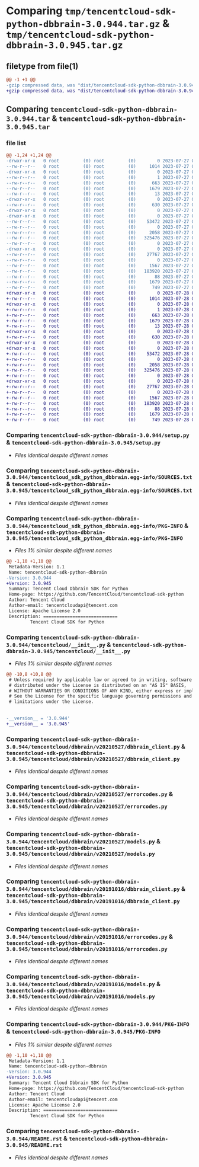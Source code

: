 # Comparing `tmp/tencentcloud-sdk-python-dbbrain-3.0.944.tar.gz` & `tmp/tencentcloud-sdk-python-dbbrain-3.0.945.tar.gz`

## filetype from file(1)

```diff
@@ -1 +1 @@
-gzip compressed data, was "dist/tencentcloud-sdk-python-dbbrain-3.0.944.tar", last modified: Thu Jul 27 02:13:56 2023, max compression
+gzip compressed data, was "dist/tencentcloud-sdk-python-dbbrain-3.0.945.tar", last modified: Fri Jul 28 00:26:24 2023, max compression
```

## Comparing `tencentcloud-sdk-python-dbbrain-3.0.944.tar` & `tencentcloud-sdk-python-dbbrain-3.0.945.tar`

### file list

```diff
@@ -1,24 +1,24 @@
-drwxr-xr-x   0 root         (0) root         (0)        0 2023-07-27 02:13:56.000000 tencentcloud-sdk-python-dbbrain-3.0.944/
--rw-r--r--   0 root         (0) root         (0)     1014 2023-07-27 02:13:56.000000 tencentcloud-sdk-python-dbbrain-3.0.944/setup.py
-drwxr-xr-x   0 root         (0) root         (0)        0 2023-07-27 02:13:56.000000 tencentcloud-sdk-python-dbbrain-3.0.944/tencentcloud_sdk_python_dbbrain.egg-info/
--rw-r--r--   0 root         (0) root         (0)        1 2023-07-27 02:13:56.000000 tencentcloud-sdk-python-dbbrain-3.0.944/tencentcloud_sdk_python_dbbrain.egg-info/dependency_links.txt
--rw-r--r--   0 root         (0) root         (0)      663 2023-07-27 02:13:56.000000 tencentcloud-sdk-python-dbbrain-3.0.944/tencentcloud_sdk_python_dbbrain.egg-info/SOURCES.txt
--rw-r--r--   0 root         (0) root         (0)     1679 2023-07-27 02:13:56.000000 tencentcloud-sdk-python-dbbrain-3.0.944/tencentcloud_sdk_python_dbbrain.egg-info/PKG-INFO
--rw-r--r--   0 root         (0) root         (0)       13 2023-07-27 02:13:56.000000 tencentcloud-sdk-python-dbbrain-3.0.944/tencentcloud_sdk_python_dbbrain.egg-info/top_level.txt
-drwxr-xr-x   0 root         (0) root         (0)        0 2023-07-27 02:13:56.000000 tencentcloud-sdk-python-dbbrain-3.0.944/tencentcloud/
--rw-r--r--   0 root         (0) root         (0)      630 2023-07-27 02:13:56.000000 tencentcloud-sdk-python-dbbrain-3.0.944/tencentcloud/__init__.py
-drwxr-xr-x   0 root         (0) root         (0)        0 2023-07-27 02:13:56.000000 tencentcloud-sdk-python-dbbrain-3.0.944/tencentcloud/dbbrain/
-drwxr-xr-x   0 root         (0) root         (0)        0 2023-07-27 02:13:56.000000 tencentcloud-sdk-python-dbbrain-3.0.944/tencentcloud/dbbrain/v20210527/
--rw-r--r--   0 root         (0) root         (0)    53472 2023-07-27 02:13:56.000000 tencentcloud-sdk-python-dbbrain-3.0.944/tencentcloud/dbbrain/v20210527/dbbrain_client.py
--rw-r--r--   0 root         (0) root         (0)        0 2023-07-27 02:13:56.000000 tencentcloud-sdk-python-dbbrain-3.0.944/tencentcloud/dbbrain/v20210527/__init__.py
--rw-r--r--   0 root         (0) root         (0)     2058 2023-07-27 02:13:56.000000 tencentcloud-sdk-python-dbbrain-3.0.944/tencentcloud/dbbrain/v20210527/errorcodes.py
--rw-r--r--   0 root         (0) root         (0)   325476 2023-07-27 02:13:56.000000 tencentcloud-sdk-python-dbbrain-3.0.944/tencentcloud/dbbrain/v20210527/models.py
--rw-r--r--   0 root         (0) root         (0)        0 2023-07-27 02:13:56.000000 tencentcloud-sdk-python-dbbrain-3.0.944/tencentcloud/dbbrain/__init__.py
-drwxr-xr-x   0 root         (0) root         (0)        0 2023-07-27 02:13:56.000000 tencentcloud-sdk-python-dbbrain-3.0.944/tencentcloud/dbbrain/v20191016/
--rw-r--r--   0 root         (0) root         (0)    27767 2023-07-27 02:13:56.000000 tencentcloud-sdk-python-dbbrain-3.0.944/tencentcloud/dbbrain/v20191016/dbbrain_client.py
--rw-r--r--   0 root         (0) root         (0)        0 2023-07-27 02:13:56.000000 tencentcloud-sdk-python-dbbrain-3.0.944/tencentcloud/dbbrain/v20191016/__init__.py
--rw-r--r--   0 root         (0) root         (0)     1567 2023-07-27 02:13:56.000000 tencentcloud-sdk-python-dbbrain-3.0.944/tencentcloud/dbbrain/v20191016/errorcodes.py
--rw-r--r--   0 root         (0) root         (0)   183920 2023-07-27 02:13:56.000000 tencentcloud-sdk-python-dbbrain-3.0.944/tencentcloud/dbbrain/v20191016/models.py
--rw-r--r--   0 root         (0) root         (0)       88 2023-07-27 02:13:56.000000 tencentcloud-sdk-python-dbbrain-3.0.944/setup.cfg
--rw-r--r--   0 root         (0) root         (0)     1679 2023-07-27 02:13:56.000000 tencentcloud-sdk-python-dbbrain-3.0.944/PKG-INFO
--rw-r--r--   0 root         (0) root         (0)      749 2023-07-27 02:13:56.000000 tencentcloud-sdk-python-dbbrain-3.0.944/README.rst
+drwxr-xr-x   0 root         (0) root         (0)        0 2023-07-28 00:26:24.000000 tencentcloud-sdk-python-dbbrain-3.0.945/
+-rw-r--r--   0 root         (0) root         (0)     1014 2023-07-28 00:26:24.000000 tencentcloud-sdk-python-dbbrain-3.0.945/setup.py
+drwxr-xr-x   0 root         (0) root         (0)        0 2023-07-28 00:26:24.000000 tencentcloud-sdk-python-dbbrain-3.0.945/tencentcloud_sdk_python_dbbrain.egg-info/
+-rw-r--r--   0 root         (0) root         (0)        1 2023-07-28 00:26:24.000000 tencentcloud-sdk-python-dbbrain-3.0.945/tencentcloud_sdk_python_dbbrain.egg-info/dependency_links.txt
+-rw-r--r--   0 root         (0) root         (0)      663 2023-07-28 00:26:24.000000 tencentcloud-sdk-python-dbbrain-3.0.945/tencentcloud_sdk_python_dbbrain.egg-info/SOURCES.txt
+-rw-r--r--   0 root         (0) root         (0)     1679 2023-07-28 00:26:24.000000 tencentcloud-sdk-python-dbbrain-3.0.945/tencentcloud_sdk_python_dbbrain.egg-info/PKG-INFO
+-rw-r--r--   0 root         (0) root         (0)       13 2023-07-28 00:26:24.000000 tencentcloud-sdk-python-dbbrain-3.0.945/tencentcloud_sdk_python_dbbrain.egg-info/top_level.txt
+drwxr-xr-x   0 root         (0) root         (0)        0 2023-07-28 00:26:24.000000 tencentcloud-sdk-python-dbbrain-3.0.945/tencentcloud/
+-rw-r--r--   0 root         (0) root         (0)      630 2023-07-28 00:26:24.000000 tencentcloud-sdk-python-dbbrain-3.0.945/tencentcloud/__init__.py
+drwxr-xr-x   0 root         (0) root         (0)        0 2023-07-28 00:26:24.000000 tencentcloud-sdk-python-dbbrain-3.0.945/tencentcloud/dbbrain/
+drwxr-xr-x   0 root         (0) root         (0)        0 2023-07-28 00:26:24.000000 tencentcloud-sdk-python-dbbrain-3.0.945/tencentcloud/dbbrain/v20210527/
+-rw-r--r--   0 root         (0) root         (0)    53472 2023-07-28 00:26:24.000000 tencentcloud-sdk-python-dbbrain-3.0.945/tencentcloud/dbbrain/v20210527/dbbrain_client.py
+-rw-r--r--   0 root         (0) root         (0)        0 2023-07-28 00:26:24.000000 tencentcloud-sdk-python-dbbrain-3.0.945/tencentcloud/dbbrain/v20210527/__init__.py
+-rw-r--r--   0 root         (0) root         (0)     2058 2023-07-28 00:26:24.000000 tencentcloud-sdk-python-dbbrain-3.0.945/tencentcloud/dbbrain/v20210527/errorcodes.py
+-rw-r--r--   0 root         (0) root         (0)   325476 2023-07-28 00:26:24.000000 tencentcloud-sdk-python-dbbrain-3.0.945/tencentcloud/dbbrain/v20210527/models.py
+-rw-r--r--   0 root         (0) root         (0)        0 2023-07-28 00:26:24.000000 tencentcloud-sdk-python-dbbrain-3.0.945/tencentcloud/dbbrain/__init__.py
+drwxr-xr-x   0 root         (0) root         (0)        0 2023-07-28 00:26:24.000000 tencentcloud-sdk-python-dbbrain-3.0.945/tencentcloud/dbbrain/v20191016/
+-rw-r--r--   0 root         (0) root         (0)    27767 2023-07-28 00:26:24.000000 tencentcloud-sdk-python-dbbrain-3.0.945/tencentcloud/dbbrain/v20191016/dbbrain_client.py
+-rw-r--r--   0 root         (0) root         (0)        0 2023-07-28 00:26:24.000000 tencentcloud-sdk-python-dbbrain-3.0.945/tencentcloud/dbbrain/v20191016/__init__.py
+-rw-r--r--   0 root         (0) root         (0)     1567 2023-07-28 00:26:24.000000 tencentcloud-sdk-python-dbbrain-3.0.945/tencentcloud/dbbrain/v20191016/errorcodes.py
+-rw-r--r--   0 root         (0) root         (0)   183920 2023-07-28 00:26:24.000000 tencentcloud-sdk-python-dbbrain-3.0.945/tencentcloud/dbbrain/v20191016/models.py
+-rw-r--r--   0 root         (0) root         (0)       88 2023-07-28 00:26:24.000000 tencentcloud-sdk-python-dbbrain-3.0.945/setup.cfg
+-rw-r--r--   0 root         (0) root         (0)     1679 2023-07-28 00:26:24.000000 tencentcloud-sdk-python-dbbrain-3.0.945/PKG-INFO
+-rw-r--r--   0 root         (0) root         (0)      749 2023-07-28 00:26:24.000000 tencentcloud-sdk-python-dbbrain-3.0.945/README.rst
```

### Comparing `tencentcloud-sdk-python-dbbrain-3.0.944/setup.py` & `tencentcloud-sdk-python-dbbrain-3.0.945/setup.py`

 * *Files identical despite different names*

### Comparing `tencentcloud-sdk-python-dbbrain-3.0.944/tencentcloud_sdk_python_dbbrain.egg-info/SOURCES.txt` & `tencentcloud-sdk-python-dbbrain-3.0.945/tencentcloud_sdk_python_dbbrain.egg-info/SOURCES.txt`

 * *Files identical despite different names*

### Comparing `tencentcloud-sdk-python-dbbrain-3.0.944/tencentcloud_sdk_python_dbbrain.egg-info/PKG-INFO` & `tencentcloud-sdk-python-dbbrain-3.0.945/tencentcloud_sdk_python_dbbrain.egg-info/PKG-INFO`

 * *Files 1% similar despite different names*

```diff
@@ -1,10 +1,10 @@
 Metadata-Version: 1.1
 Name: tencentcloud-sdk-python-dbbrain
-Version: 3.0.944
+Version: 3.0.945
 Summary: Tencent Cloud Dbbrain SDK for Python
 Home-page: https://github.com/TencentCloud/tencentcloud-sdk-python
 Author: Tencent Cloud
 Author-email: tencentcloudapi@tencent.com
 License: Apache License 2.0
 Description: ============================
         Tencent Cloud SDK for Python
```

### Comparing `tencentcloud-sdk-python-dbbrain-3.0.944/tencentcloud/__init__.py` & `tencentcloud-sdk-python-dbbrain-3.0.945/tencentcloud/__init__.py`

 * *Files 1% similar despite different names*

```diff
@@ -10,8 +10,8 @@
 # Unless required by applicable law or agreed to in writing, software
 # distributed under the License is distributed on an "AS IS" BASIS,
 # WITHOUT WARRANTIES OR CONDITIONS OF ANY KIND, either express or implied.
 # See the License for the specific language governing permissions and
 # limitations under the License.
 
 
-__version__ = '3.0.944'
+__version__ = '3.0.945'
```

### Comparing `tencentcloud-sdk-python-dbbrain-3.0.944/tencentcloud/dbbrain/v20210527/dbbrain_client.py` & `tencentcloud-sdk-python-dbbrain-3.0.945/tencentcloud/dbbrain/v20210527/dbbrain_client.py`

 * *Files identical despite different names*

### Comparing `tencentcloud-sdk-python-dbbrain-3.0.944/tencentcloud/dbbrain/v20210527/errorcodes.py` & `tencentcloud-sdk-python-dbbrain-3.0.945/tencentcloud/dbbrain/v20210527/errorcodes.py`

 * *Files identical despite different names*

### Comparing `tencentcloud-sdk-python-dbbrain-3.0.944/tencentcloud/dbbrain/v20210527/models.py` & `tencentcloud-sdk-python-dbbrain-3.0.945/tencentcloud/dbbrain/v20210527/models.py`

 * *Files identical despite different names*

### Comparing `tencentcloud-sdk-python-dbbrain-3.0.944/tencentcloud/dbbrain/v20191016/dbbrain_client.py` & `tencentcloud-sdk-python-dbbrain-3.0.945/tencentcloud/dbbrain/v20191016/dbbrain_client.py`

 * *Files identical despite different names*

### Comparing `tencentcloud-sdk-python-dbbrain-3.0.944/tencentcloud/dbbrain/v20191016/errorcodes.py` & `tencentcloud-sdk-python-dbbrain-3.0.945/tencentcloud/dbbrain/v20191016/errorcodes.py`

 * *Files identical despite different names*

### Comparing `tencentcloud-sdk-python-dbbrain-3.0.944/tencentcloud/dbbrain/v20191016/models.py` & `tencentcloud-sdk-python-dbbrain-3.0.945/tencentcloud/dbbrain/v20191016/models.py`

 * *Files identical despite different names*

### Comparing `tencentcloud-sdk-python-dbbrain-3.0.944/PKG-INFO` & `tencentcloud-sdk-python-dbbrain-3.0.945/PKG-INFO`

 * *Files 1% similar despite different names*

```diff
@@ -1,10 +1,10 @@
 Metadata-Version: 1.1
 Name: tencentcloud-sdk-python-dbbrain
-Version: 3.0.944
+Version: 3.0.945
 Summary: Tencent Cloud Dbbrain SDK for Python
 Home-page: https://github.com/TencentCloud/tencentcloud-sdk-python
 Author: Tencent Cloud
 Author-email: tencentcloudapi@tencent.com
 License: Apache License 2.0
 Description: ============================
         Tencent Cloud SDK for Python
```

### Comparing `tencentcloud-sdk-python-dbbrain-3.0.944/README.rst` & `tencentcloud-sdk-python-dbbrain-3.0.945/README.rst`

 * *Files identical despite different names*

